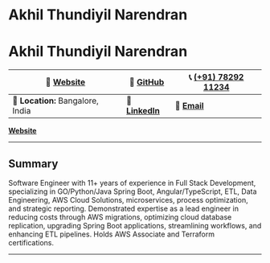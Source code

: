 # Akhil Thundiyil Narendran
# Akhil Thundiyil Narendran  

| 👤 [**Website**](https://akhiltn.dev)       | 🐙 [**GitHub**](https://github.com/akhiltn)         | 📞 [(+91) 78292 11234](https://wa.me/917829211234) |
|--------------------------------------------|----------------------------------------------------|---------------------------------------------------|
| 📍 **Location:** Bangalore, India          | 🔗 [**LinkedIn**](https://www.linkedin.com/in/akhiltn) | 📧 [**Email**](mailto:tnakhil@gmail.com)          |


[**Website**](https://akhiltn.dev)

---
## Summary
Software Engineer with 11+ years of experience in Full Stack Development, specializing in GO/Python/Java Spring Boot, Angular/TypeScript, ETL, Data Engineering, AWS Cloud Solutions, microservices, process optimization, and strategic reporting. Demonstrated expertise as a lead engineer in reducing costs through AWS migrations, optimizing cloud database replication, upgrading Spring Boot applications, streamlining workflows, and enhancing ETL pipelines. Holds AWS Associate and Terraform certifications.

---

